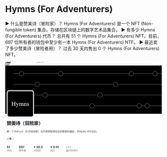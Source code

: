 # Hymns (For Adventurers)

▶ 什么是赞美诗（冒险家）？
Hymns (For Adventurers) 是一个 NFT (Non-fungible token) 集合。存储在区块链上的数字艺术品集合。
▶ 有多少 Hymns (For Adventurers) 代币？
总共有 51 个 Hymns (For Adventurers) NFT。目前，697 位所有者的钱包中至少有一本 Hymns (For Adventurers) NTF。
▶ 最近卖了多少赞美诗（冒险者用）？
过去 30 天内售出 0 个 Hymns (For Adventurers) NFT。

![nft](01.png)

